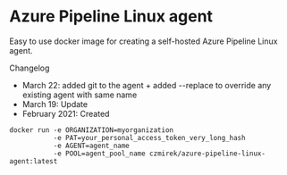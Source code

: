 # Azure Pipeline Linux agent

Easy to use docker image for creating a self-hosted Azure Pipeline Linux agent.

Changelog

- March 22: added git to the agent + added --replace to override any existing agent with same name
- March 19: Update
- February 2021: Created

```console
docker run -e ORGANIZATION=myorganization 
           -e PAT=your_personal_access_token_very_long_hash 
           -e AGENT=agent_name 
           -e POOL=agent_pool_name czmirek/azure-pipeline-linux-agent:latest
```

